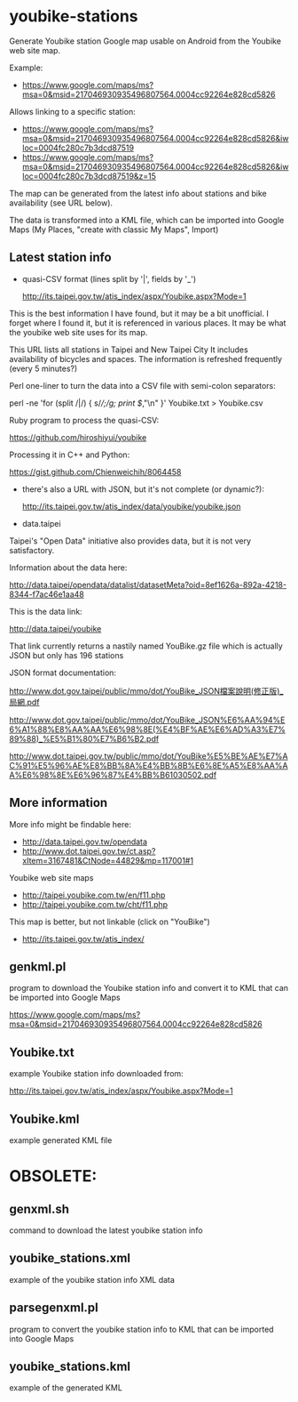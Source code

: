 youbike-stations
================

Generate Youbike station Google map usable on Android from the Youbike web site map.

Example:

* https://www.google.com/maps/ms?msa=0&msid=217046930935496807564.0004cc92264e828cd5826

Allows linking to a specific station:

* https://www.google.com/maps/ms?msa=0&msid=217046930935496807564.0004cc92264e828cd5826&iwloc=0004fc280c7b3dcd87519
* https://www.google.com/maps/ms?msa=0&msid=217046930935496807564.0004cc92264e828cd5826&iwloc=0004fc280c7b3dcd87519&z=15

The map can be generated from the latest info about stations and bike availability (see URL below).

The data is transformed into a KML file, which can be imported into Google Maps
(My Places, "create with classic My Maps", Import)

Latest station info
-------------------

* quasi-CSV format (lines split by '|', fields by '_')

  http://its.taipei.gov.tw/atis_index/aspx/Youbike.aspx?Mode=1

This is the best information I have found, but it may be a bit unofficial.
I forget where I found it, but it is referenced in various places.
It may be what the youbike web site uses for its map.

This URL lists all stations in Taipei and New Taipei City
It includes availability of bicycles and spaces.
The information is refreshed frequently (every 5 minutes?)

Perl one-liner to turn the data into a CSV file with semi-colon separators:

  perl -ne 'for (split /\|/) { s/_/;/g; print $_,"\n" }' Youbike.txt > Youbike.csv

Ruby program to process the quasi-CSV:

  https://github.com/hiroshiyui/youbike

Processing it in C++ and Python:

  https://gist.github.com/Chienweichih/8064458

* there's also a URL with JSON, but it's not complete (or dynamic?):

  http://its.taipei.gov.tw/atis_index/data/youbike/youbike.json

* data.taipei

Taipei's "Open Data" initiative also provides data, but it is not very satisfactory.

Information about the data here:

  http://data.taipei/opendata/datalist/datasetMeta?oid=8ef1626a-892a-4218-8344-f7ac46e1aa48

This is the data link:

  http://data.taipei/youbike

That link currently returns a nastily named YouBike.gz file which is actually JSON but only has 196 stations

JSON format documentation:

  http://www.dot.gov.taipei/public/mmo/dot/YouBike_JSON檔案說明(修正版)_局網.pdf
  
  http://www.dot.gov.taipei/public/mmo/dot/YouBike_JSON%E6%AA%94%E6%A1%88%E8%AA%AA%E6%98%8E(%E4%BF%AE%E6%AD%A3%E7%89%88)_%E5%B1%80%E7%B6%B2.pdf

  http://www.dot.taipei.gov.tw/public/mmo/dot/YouBike%E5%BE%AE%E7%AC%91%E5%96%AE%E8%BB%8A%E4%BB%8B%E6%8E%A5%E8%AA%AA%E6%98%8E%E6%96%87%E4%BB%B61030502.pdf

More information
----------------

More info might be findable here:

*  http://data.taipei.gov.tw/opendata
*  http://www.dot.taipei.gov.tw/ct.asp?xItem=3167481&CtNode=44829&mp=117001#1

Youbike web site maps

* http://taipei.youbike.com.tw/en/f11.php
* http://taipei.youbike.com.tw/cht/f11.php

This map is better, but not linkable (click on "YouBike")

* http://its.taipei.gov.tw/atis_index/

genkml.pl
---------

program to download the Youbike station info and convert it to KML that can be imported into Google Maps

https://www.google.com/maps/ms?msa=0&msid=217046930935496807564.0004cc92264e828cd5826


Youbike.txt
-----------

example Youbike station info downloaded from:

http://its.taipei.gov.tw/atis_index/aspx/Youbike.aspx?Mode=1

Youbike.kml
-----------

example generated KML file



OBSOLETE:
========

genxml.sh
---------

command to download the latest youbike station info

youbike_stations.xml
--------------------

example of the youbike station info XML data

parsegenxml.pl
--------------

program to convert the youbike station info to KML that can be imported into Google Maps

youbike_stations.kml
--------------------

example of the generated KML
